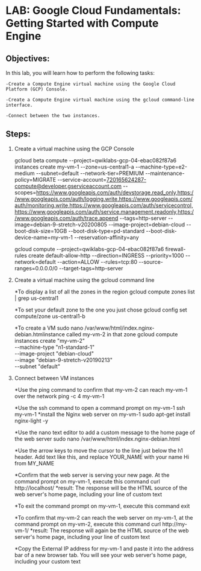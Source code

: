 # LAB: Google Cloud Fundamentals: Getting Started with Compute Engine

## Objectives: 
In this lab, you will learn how to perform the following tasks:

    -Create a Compute Engine virtual machine using the Google Cloud Platform (GCP) Console.

    -Create a Compute Engine virtual machine using the gcloud command-line interface.

    -Connect between the two instances.
## Steps:

1. Create a virtual machine using the GCP Console 

    gcloud beta compute --project=qwiklabs-gcp-04-ebac082f87a6 instances create my-vm-1 --zone=us-central1-a --machine-type=e2-medium --subnet=default --network-tier=PREMIUM --maintenance-policy=MIGRATE --service-account=720165624287-compute@developer.gserviceaccount.com --scopes=https://www.googleapis.com/auth/devstorage.read_only,https://www.googleapis.com/auth/logging.write,https://www.googleapis.com/auth/monitoring.write,https://www.googleapis.com/auth/servicecontrol,https://www.googleapis.com/auth/service.management.readonly,https://www.googleapis.com/auth/trace.append --tags=http-server --image=debian-9-stretch-v20200805 --image-project=debian-cloud --boot-disk-size=10GB --boot-disk-type=pd-standard --boot-disk-device-name=my-vm-1 --reservation-affinity=any

    gcloud compute --project=qwiklabs-gcp-04-ebac082f87a6 firewall-rules create default-allow-http --direction=INGRESS --priority=1000 --network=default --action=ALLOW --rules=tcp:80 --source-ranges=0.0.0.0/0 --target-tags=http-server

2. Create a virtual machine using the gcloud command line

    *To display a list of all the zones in the region 
        gcloud compute zones list | grep us-central1

    *To set your default zone to the one you just chose
        gcloud config set compute/zone us-central1-b

    *To create a VM sudo nano /var/www/html/index.nginx-debian.htmlinstance called my-vm-2 in that zone
        gcloud compute instances create "my-vm-2" \
        --machine-type "n1-standard-1" \
        --image-project "debian-cloud" \
        --image "debian-9-stretch-v20190213" \
        --subnet "default"
    
3. Connect between VM instances

    *Use the ping command to confirm that my-vm-2 can reach my-vm-1 over the network
        ping -c 4 my-vm-1

    *Use the ssh command to open a command prompt on my-vm-1
        ssh my-vm-1
    *install the Nginx web server on my-vm-1
        sudo apt-get install nginx-light -y

    *Use the nano text editor to add a custom message to the home page of the web server
        sudo nano /var/www/html/index.nginx-debian.html

    *Use the arrow keys to move the cursor to the line just below the h1 header. Add text like this, and replace YOUR_NAME with your name
        Hi from MY_NAME

    *Confirm that the web server is serving your new page. At the command prompt on my-vm-1, execute this command
        curl http://localhost/
    *result: The response will be the HTML source of the web server's home page, including your line of custom text

    *To exit the command prompt on my-vm-1, execute this command
        exit

    *To confirm that my-vm-2 can reach the web server on my-vm-1, at the command prompt on my-vm-2, execute this command 
        curl http://my-vm-1/
    *result: The response will again be the HTML source of the web server's home page, including your line of custom text

    *Copy the External IP address for my-vm-1 and paste it into the address bar of a new browser tab. You will see your web server's home page, including your custom text